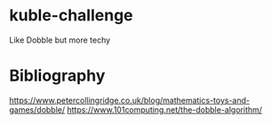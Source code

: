 # kuble-challenge
Like Dobble but more techy

# Bibliography

https://www.petercollingridge.co.uk/blog/mathematics-toys-and-games/dobble/
https://www.101computing.net/the-dobble-algorithm/
